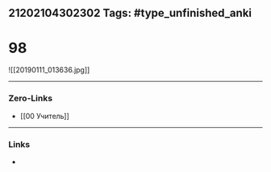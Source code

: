 21202104302302
Tags: #type_unfinished_anki 
---
# 98

![[20190111_013636.jpg]]

---
### Zero-Links
- [[00 Учитель]]
---
### Links
-